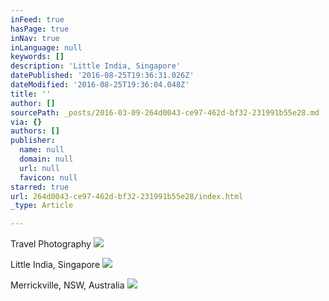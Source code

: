 ```yaml
---
inFeed: true
hasPage: true
inNav: true
inLanguage: null
keywords: []
description: 'Little India, Singapore'
datePublished: '2016-08-25T19:36:31.026Z'
dateModified: '2016-08-25T19:36:04.048Z'
title: ''
author: []
sourcePath: _posts/2016-03-09-264d0043-ce97-462d-bf32-231991b55e28.md
via: {}
authors: []
publisher:
  name: null
  domain: null
  url: null
  favicon: null
starred: true
url: 264d0043-ce97-462d-bf32-231991b55e28/index.html
_type: Article

---
```

Travel Photography
![](https://the-grid-user-content.s3-us-west-2.amazonaws.com/ed066738-177e-4fd3-8b14-5ffa32682dcf.jpg)

Little India, Singapore
![](https://the-grid-user-content.s3-us-west-2.amazonaws.com/1a7a0561-2f58-41c8-bba4-9fd31bcf0fac.jpg)

Merrickville, NSW, Australia
![](https://the-grid-user-content.s3-us-west-2.amazonaws.com/c7818f6b-a582-4dc5-8ce0-8ce13918587c.jpg)